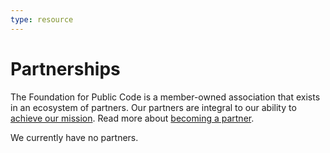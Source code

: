 ```yaml
---
type: resource
---
```


# Partnerships

The Foundation for Public Code is a member-owned association that exists in an ecosystem of partners. Our partners are integral to our ability to [achieve our mission](https://about.publiccode.net/organization/mission.html). Read more about [becoming a partner](../activities/creating-partnerships/index.md).

We currently have no partners.
